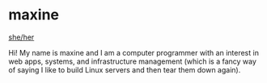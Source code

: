 # maxine

[she/her](https://pronouns.mxhzl.com/she/her/her/hers/herself)

Hi! My name is maxine and I am a computer programmer with an interest in web apps, systems, and infrastructure management (which is a fancy way of saying I like to build Linux servers and then tear them down again).
